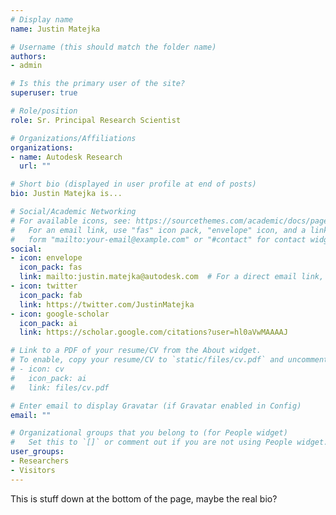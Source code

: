```yaml
---
# Display name
name: Justin Matejka

# Username (this should match the folder name)
authors:
- admin

# Is this the primary user of the site?
superuser: true

# Role/position
role: Sr. Principal Research Scientist

# Organizations/Affiliations
organizations:
- name: Autodesk Research
  url: ""

# Short bio (displayed in user profile at end of posts)
bio: Justin Matejka is...

# Social/Academic Networking
# For available icons, see: https://sourcethemes.com/academic/docs/page-builder/#icons
#   For an email link, use "fas" icon pack, "envelope" icon, and a link in the
#   form "mailto:your-email@example.com" or "#contact" for contact widget.
social:
- icon: envelope
  icon_pack: fas
  link: mailto:justin.matejka@autodesk.com  # For a direct email link, use "mailto:test@example.org".
- icon: twitter
  icon_pack: fab
  link: https://twitter.com/JustinMatejka
- icon: google-scholar
  icon_pack: ai
  link: https://scholar.google.com/citations?user=hl0aVwMAAAAJ

# Link to a PDF of your resume/CV from the About widget.
# To enable, copy your resume/CV to `static/files/cv.pdf` and uncomment the lines below.
# - icon: cv
#   icon_pack: ai
#   link: files/cv.pdf

# Enter email to display Gravatar (if Gravatar enabled in Config)
email: ""

# Organizational groups that you belong to (for People widget)
#   Set this to `[]` or comment out if you are not using People widget.
user_groups:
- Researchers
- Visitors
---
```


This is stuff down at the bottom of the page, maybe the real bio?
